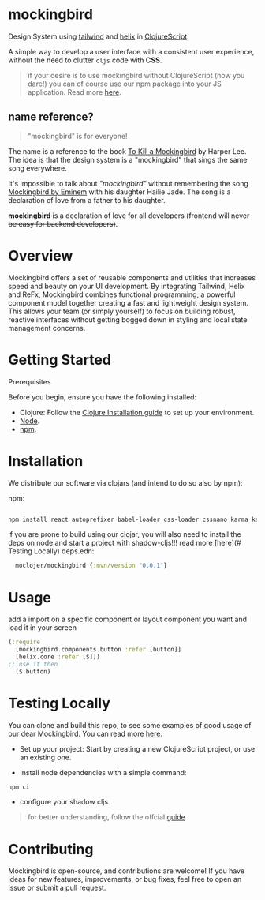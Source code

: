 # mockingbird

Design System using [tailwind](https://tailwindcss.com/) and [helix](https://github.com/lilactown/helix) in [ClojureScript](https://clojurescript.org/).

A simple way to develop a user interface with a consistent user experience, without the need to clutter `cljs` code with **CSS**.

> if your desire is to use mockingbird without ClojureScript (how you dare!) you can of course use our npm package into your JS application. Read more [here](#Installation).

## name reference?

> "mockingbird" is for everyone!

The name is a reference to the book [To Kill a Mockingbird](https://en.wikipedia.org/wiki/To_Kill_a_Mockingbird) by Harper Lee. The idea is that the design system is a "mockingbird" that sings the same song everywhere.

It's impossible to talk about *"mockingbird"* without remembering the song [Mockingbird by Eminem](https://www.youtube.com/watch?v=S9bCLPwzSC0) with his daughter Hailie Jade. The song is a declaration of love from a father to his daughter.

**mockingbird** is a declaration of love for all developers ~~(frontend will never be easy for backend developers)~~.

# Overview

Mockingbird offers a set of reusable components and utilities that increases speed and beauty on your UI development. By integrating Tailwind, Helix and ReFx, Mockingbird combines functional programming, a powerful component model together creating a fast and lightweight design system. This allows your team (or simply yourself) to focus on building robust, reactive interfaces without getting bogged down in styling and local state management concerns.

# Getting Started

Prerequisites

Before you begin, ensure you have the following installed:
- Clojure: Follow the [Clojure Installation guide](https://clojure.org/guides/install_clojure) to set up your environment.
- [Node](https://nodejs.org/en/download/prebuilt-installer/current).
- [npm](https://www.npmjs.com/package/downloads).

# Installation

We distribute our software via clojars (and intend to do so also by npm):

npm:
``` bash

npm install react autoprefixer babel-loader css-loader cssnano karma karma-chrome-launcher karma-cljs-test msw npm-run-all postcss postcss-cli postcss-loade postcss-preset-env shadow-cljs tailwindcss webpack webpack-cli rimraf glob @isaacs/cliui --save-dev

```


if you are prone to build using our clojar, you will also need to install the deps on node and start a project with shadow-cljs!!! read more [here](# Testing Locally)
deps.edn:
``` clj
  moclojer/mockingbird {:mvn/version "0.0.1"}
```

# Usage 

add a import on a specific component or layout component you want and load it in your screen
``` clj
(:require 
  [mockingbird.components.button :refer [button]]
  [helix.core :refer [$]])
;; use it then
  ($ button)

```

# Testing Locally 

You can clone and build this repo, to see some examples of good usage of our dear Mockingbird. You can read more [here](docs/test.md).

- Set up your project: Start by creating a new ClojureScript project, or use an existing one.

- Install node dependencies with a simple command: 

``` sh
npm ci
```

- configure your shadow cljs

> for better understanding, follow the offcial [guide](https://github.com/thheller/shadow-cljs)

# Contributing

Mockingbird is open-source, and contributions are welcome! If you have ideas for new features, improvements, or bug fixes, feel free to open an issue or submit a pull request.
